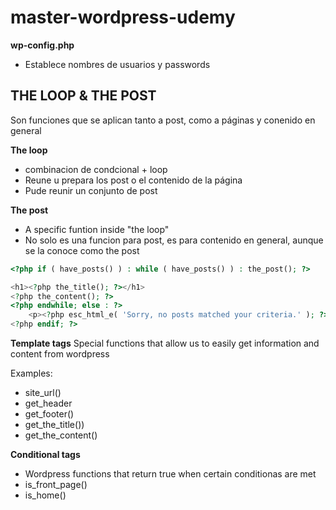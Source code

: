 # master-wordpress-udemy


**wp-config.php**
* Establece nombres de usuarios y passwords


## THE LOOP & THE POST

Son funciones que se aplican tanto a post, como a páginas y conenido en general

**The loop**
* combinacion de condcional + loop
* Reune u prepara los post o el contenido de la página
* Pude reunir un conjunto de post

**The post**
* A specific funtion inside "the loop"
* No solo es una funcion para post, es para contenido en general, aunque se la conoce como the post

```php
<?php if ( have_posts() ) : while ( have_posts() ) : the_post(); ?>

<h1><?php the_title(); ?></h1>
<?php the_content(); ?>
<?php endwhile; else : ?>
	<p><?php esc_html_e( 'Sorry, no posts matched your criteria.' ); ?></p>
<?php endif; ?>
```

**Template tags**
Special functions that allow us to easily get information and content from wordpress

Examples:
* site_url()
* get_header
* get_footer()
* get_the_title())
* get_the_content()

**Conditional tags**
*  Wordpress functions that return true when certain conditionas are met
* is_front_page()
* is_home()